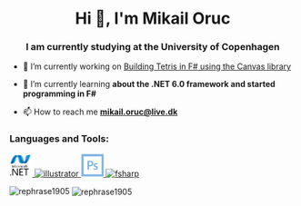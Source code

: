 <h1 align="center">Hi 👋, I'm Mikail Oruc</h1>
<h3 align="center">I am currently studying at the University of Copenhagen</h3>

- 🔭 I’m currently working on [Building Tetris in F# using the Canvas library](https://github.com/Rephrase1905/PoP/tree/main/Assignments/10i)

- 🌱 I’m currently learning **about the .NET 6.0 framework and started programming in F#**

- 📫 How to reach me **mikail.oruc@live.dk**

<h3 align="left">Languages and Tools:</h3>
<p align="left"> 
    <a href="https://dotnet.microsoft.com/" target="_blank" rel="noreferrer"> <img src="https://raw.githubusercontent.com/devicons/devicon/master/icons/dot-net/dot-net-original-wordmark.svg" alt="dotnet" width="40" height="40"/> </a> 
    <a href="https://www.adobe.com/in/products/illustrator.html" target="_blank" rel="noreferrer"> <img src="https://www.vectorlogo.zone/logos/adobe_illustrator/adobe_illustrator-icon.svg" alt="illustrator" width="40" height="40"/> </a> 
    <a href="https://www.photoshop.com/en" target="_blank" rel="noreferrer"> <img src="https://raw.githubusercontent.com/devicons/devicon/master/icons/photoshop/photoshop-line.svg" alt="photoshop" width="40" height="40"/> </a> 
    <a href="https://fsharp.org/" target="_blank" rel="noreferrer"> <img src="https://img.stackshare.io/service/2155/yRNL7yTW.png"alt="fsharp" width="40" height="40"/></a>
</p>

<p><img align="left" src="https://github-readme-stats.vercel.app/api/top-langs?username=rephrase1905&show_icons=true&locale=en&layout=compact" alt="rephrase1905" /></p>

<p>&nbsp;<img align="center" src="https://github-readme-stats.vercel.app/api?username=rephrase1905&show_icons=true&locale=en" alt="rephrase1905" /></p>


